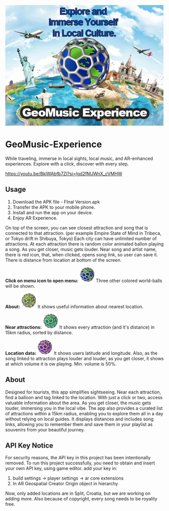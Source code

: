![Photo](<photo.png>)

# GeoMusic-Experience
While traveling, immerse in local sights, local music, and AR-enhanced experiences. Explore with a click, discover with every step.

https://youtu.be/BklWAbfb7ZI?si=lgd2fMJWnX_cVMHW

## Usage

1. Download the APK file - FInal Version.apk
2. Transfer the APK to your mobile phone.
3. Install and run the app on your device.
4. Enjoy AR Experience.

On top of the screen, you can see closest attraction and song that is connected to that attraction. (per example Empire State of Mind in Tribeca, or Tokyo drift in Shibuya, Tokyo)
Each city can have unlimited number of attractions.
At each attraction there is random color animated ballon playing a song. As you get closer, music gets louder.
Near song and artist name, there is red icon, that, when clicked, opens song link, so user can save it.
There is distance from location at bottom of the screen.

**Click on menu icon to open menu:**
<img src="Assets/Icons/Tipka bolja.png" width="48">
Three other colored world-balls will be shown.

**About:**
<img src="Assets/Icons/tipka 2.png" width="48">
It shows useful information about nearest location.

**Near attractions:**
<img src="Assets/Icons/tipka 1.png" width="48">
It shows every attraction (and it's distance) in 15km radius, sorted by distance.

**Location data:**
<img src="Assets/Icons/tipka 3.png" width="48">
It shows users latitude and longitude.
Also, as the song linked to attraction plays louder and louder, as you get closer, it shows at which volume it is ow playing.
Min. volume is 50%.


## About
Designed for tourists, this app simplifies sightseeing. Near each attraction, find a balloon and tag linked to the location. With just a click or two, access valuable information about the area. 
As you get closer, the music gets louder, immersing you in the local vibe. The app also provides a curated list of attractions within a 15km radius, enabling you to explore them all in a day without relying on local guides. It displays distances and includes song links, allowing you to remember them and save them in your playlist as souvenirs from your beautiful journey.

## API Key Notice
For security reasons, the API key in this project has been intentionally removed. To run this project successfully, you need to obtain and insert your own API key, using game editor.
add your key in:
1.  build settings -> player settings -> ar core extensions
2.  In AR Geospatial Creator Origin object in hierarchy


Now, only added locations are in Split, Croatia, but we are working on adding more. 
Also because of copyright, every song needs to be royality free.

